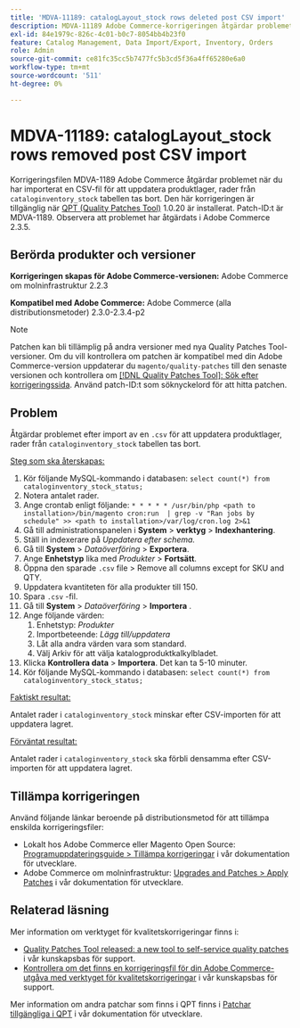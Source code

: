 ```yaml
---
title: 'MDVA-11189: catalogLayout_stock rows deleted post CSV import'
description: MDVA-11189 Adobe Commerce-korrigeringen åtgärdar problemet när en CSV-fil för uppdatering av produktlager har importerats och rader från tabellen "cataloglager_stock" tas bort. Den här korrigeringen är tillgänglig när [QPT-verktyget (Quality Patches Tool)](/help/announcements/adobe-commerce-announcements/magento-quality-patches-released-new-tool-to-self-serve-quality-patches.md) 1.0.20 är installerat. Patch-ID:t är MDVA-1189. Observera att problemet har åtgärdats i Adobe Commerce 2.3.5.
exl-id: 84e1979c-826c-4c01-b0c7-8054bb4b23f0
feature: Catalog Management, Data Import/Export, Inventory, Orders
role: Admin
source-git-commit: ce81fc35cc5b7477fc5b3cd5f36a4ff65280e6a0
workflow-type: tm+mt
source-wordcount: '511'
ht-degree: 0%

---
```


# MDVA-11189: catalogLayout_stock rows removed post CSV import

Korrigeringsfilen MDVA-1189 Adobe Commerce åtgärdar problemet när du har importerat en CSV-fil för att uppdatera produktlager, rader från `cataloginventory_stock` tabellen tas bort. Den här korrigeringen är tillgänglig när [QPT (Quality Patches Tool)](/help/announcements/adobe-commerce-announcements/magento-quality-patches-released-new-tool-to-self-serve-quality-patches.md) 1.0.20 är installerat. Patch-ID:t är MDVA-1189. Observera att problemet har åtgärdats i Adobe Commerce 2.3.5.

## Berörda produkter och versioner

**Korrigeringen skapas för Adobe Commerce-versionen:** Adobe Commerce om molninfrastruktur 2.2.3

**Kompatibel med Adobe Commerce:** Adobe Commerce (alla distributionsmetoder) 2.3.0-2.3.4-p2

>[!NOTE]
>
>Patchen kan bli tillämplig på andra versioner med nya Quality Patches Tool-versioner. Om du vill kontrollera om patchen är kompatibel med din Adobe Commerce-version uppdaterar du `magento/quality-patches` till den senaste versionen och kontrollera om [[!DNL Quality Patches Tool]: Sök efter korrigeringssida](https://devdocs.magento.com/quality-patches/tool.html#patch-grid). Använd patch-ID:t som söknyckelord för att hitta patchen.

## Problem

Åtgärdar problemet efter import av en `.csv` för att uppdatera produktlager, rader från `cataloginventory_stock` tabellen tas bort.

<u>Steg som ska återskapas:</u>

1. Kör följande MySQL-kommando i databasen: `select count(*) from cataloginventory_stock_status;`
1. Notera antalet rader.
1. Ange crontab enligt följande: `* * * * * /usr/bin/php <path to installation>/bin/magento cron:run  | grep -v "Ran jobs by schedule" >> <path to installation>/var/log/cron.log 2>&1`
1. Gå till administrationspanelen i **System** > **verktyg** > **Indexhantering**.
1. Ställ in indexerare på *Uppdatera efter schema.*
1. Gå till **System** > *Dataöverföring* > **Exportera**.
1. Ange **Enhetstyp** lika med *Produkter* > **Fortsätt**.
1. Öppna den sparade `.csv` file > Remove all columns except for SKU and QTY.
1. Uppdatera kvantiteten för alla produkter till 150.
1. Spara `.csv` -fil.
1. Gå till **System** > *Dataöverföring* > **Importera** .
1. Ange följande värden:
   1. Enhetstyp: *Produkter*
   1. Importbeteende: *Lägg till/uppdatera*
   1. Låt alla andra värden vara som standard.
   1. Välj Arkiv för att välja katalogproduktkalkylbladet.
1. Klicka **Kontrollera data** > **Importera**. Det kan ta 5-10 minuter.
1. Kör följande MySQL-kommando i databasen:
   `select count(*) from cataloginventory_stock_status;`

<u>Faktiskt resultat:</u>

Antalet rader i `cataloginventory_stock` minskar efter CSV-importen för att uppdatera lagret.

<u>Förväntat resultat:</u>

Antalet rader i `cataloginventory_stock` ska förbli densamma efter CSV-importen för att uppdatera lagret.

## Tillämpa korrigeringen

Använd följande länkar beroende på distributionsmetod för att tillämpa enskilda korrigeringsfiler:

* Lokalt hos Adobe Commerce eller Magento Open Source: [Programuppdateringsguide > Tillämpa korrigeringar](https://devdocs.magento.com/guides/v2.4/comp-mgr/patching/mqp.html) i vår dokumentation för utvecklare.
* Adobe Commerce om molninfrastruktur: [Upgrades and Patches > Apply Patches](https://devdocs.magento.com/cloud/project/project-patch.html) i vår dokumentation för utvecklare.

## Relaterad läsning

Mer information om verktyget för kvalitetskorrigeringar finns i:

* [Quality Patches Tool released: a new tool to self-service quality patches](/help/announcements/adobe-commerce-announcements/magento-quality-patches-released-new-tool-to-self-serve-quality-patches.md) i vår kunskapsbas för support.
* [Kontrollera om det finns en korrigeringsfil för din Adobe Commerce-utgåva med verktyget för kvalitetskorrigeringar](/help/support-tools/patches-available-in-qpt-tool/check-patch-for-magento-issue-with-magento-quality-patches.md) i vår kunskapsbas för support.

Mer information om andra patchar som finns i QPT finns i [Patchar tillgängliga i QPT](https://devdocs.magento.com/quality-patches/tool.html#patch-grid) i vår dokumentation för utvecklare.
